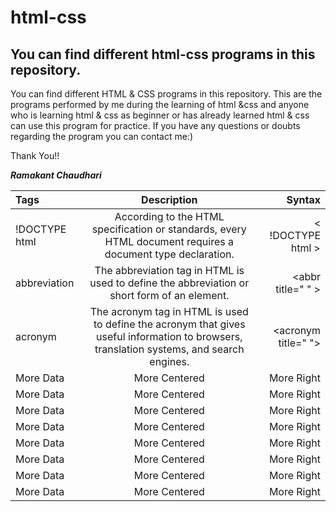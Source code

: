 # html-css

## You can find different html-css programs in this repository.

You can find different HTML & CSS programs in this repository.
This are the programs performed by me during the learning of html &css and anyone who is learning html & css as beginner or has already learned html & css can use this program for practice. If you have any questions or doubts regarding the program you can contact me:)

Thank You!!

***Ramakant Chaudhari***


|     Tags     |  Description   |     Syntax    |
|:-------------|:--------------:|--------------:|
| !DOCTYPE html    | According to the HTML specification or standards, every HTML document requires a document type declaration.       |< !DOCTYPE html >     |
| abbreviation    | The abbreviation tag in HTML is used to define the abbreviation or short form of an element.  |<abbr title=" " </abbr>>|
| acronym |	The acronym tag in HTML is used to define the acronym that gives useful information to browsers, translation systems, and search engines. | <acronym title=" "</acronym>> 
| More Data    | More Centered  | More Right    |
| More Data    | More Centered  | More Right    |
| More Data    | More Centered  | More Right    |
| More Data    | More Centered  | More Right    |
| More Data    | More Centered  | More Right    |
| More Data    | More Centered  | More Right    |
| More Data    | More Centered  | More Right    |
| More Data    | More Centered  | More Right    |
